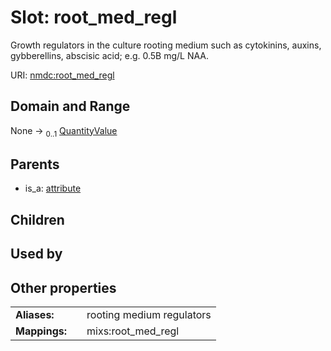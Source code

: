 
# Slot: root_med_regl


Growth regulators in the culture rooting medium such as cytokinins, auxins, gybberellins, abscisic acid; e.g. 0.5B mg/L NAA.

URI: [nmdc:root_med_regl](https://microbiomedata/meta/root_med_regl)


## Domain and Range

None &#8594;  <sub>0..1</sub> [QuantityValue](QuantityValue.md)

## Parents

 *  is_a: [attribute](attribute.md)

## Children


## Used by


## Other properties

|  |  |  |
| --- | --- | --- |
| **Aliases:** | | rooting medium regulators |
| **Mappings:** | | mixs:root_med_regl |

